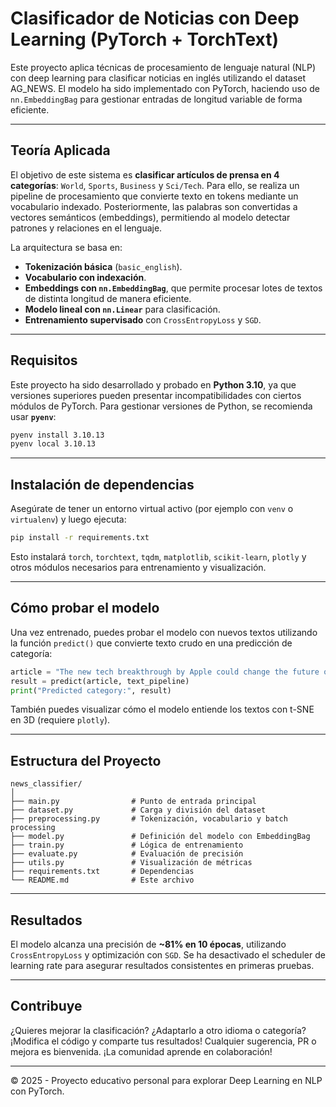 #  Clasificador de Noticias con Deep Learning (PyTorch + TorchText)

Este proyecto aplica técnicas de procesamiento de lenguaje natural (NLP) con deep learning para clasificar noticias en inglés utilizando el dataset AG_NEWS. El modelo ha sido implementado con PyTorch, haciendo uso de `nn.EmbeddingBag` para gestionar entradas de longitud variable de forma eficiente.

---

##  Teoría Aplicada

El objetivo de este sistema es **clasificar artículos de prensa en 4 categorías**: `World`, `Sports`, `Business` y `Sci/Tech`. Para ello, se realiza un pipeline de procesamiento que convierte texto en tokens mediante un vocabulario indexado. Posteriormente, las palabras son convertidas a vectores semánticos (embeddings), permitiendo al modelo detectar patrones y relaciones en el lenguaje.

La arquitectura se basa en:
- **Tokenización básica** (`basic_english`).
- **Vocabulario con indexación**.
- **Embeddings con `nn.EmbeddingBag`**, que permite procesar lotes de textos de distinta longitud de manera eficiente.
- **Modelo lineal con `nn.Linear`** para clasificación.
- **Entrenamiento supervisado** con `CrossEntropyLoss` y `SGD`.

---

##  Requisitos

Este proyecto ha sido desarrollado y probado en **Python 3.10**, ya que versiones superiores pueden presentar incompatibilidades con ciertos módulos de PyTorch. Para gestionar versiones de Python, se recomienda usar **`pyenv`**:

```bash
pyenv install 3.10.13
pyenv local 3.10.13
```

---

##  Instalación de dependencias

Asegúrate de tener un entorno virtual activo (por ejemplo con `venv` o `virtualenv`) y luego ejecuta:

```bash
pip install -r requirements.txt
```

Esto instalará `torch`, `torchtext`, `tqdm`, `matplotlib`, `scikit-learn`, `plotly` y otros módulos necesarios para entrenamiento y visualización.

---

##  Cómo probar el modelo

Una vez entrenado, puedes probar el modelo con nuevos textos utilizando la función `predict()` que convierte texto crudo en una predicción de categoría:

```python
article = "The new tech breakthrough by Apple could change the future of AI."
result = predict(article, text_pipeline)
print("Predicted category:", result)
```

También puedes visualizar cómo el modelo entiende los textos con t-SNE en 3D (requiere `plotly`).

---

##  Estructura del Proyecto

```
news_classifier/
│
├── main.py                # Punto de entrada principal
├── dataset.py             # Carga y división del dataset
├── preprocessing.py       # Tokenización, vocabulario y batch processing
├── model.py               # Definición del modelo con EmbeddingBag
├── train.py               # Lógica de entrenamiento
├── evaluate.py            # Evaluación de precisión
├── utils.py               # Visualización de métricas
├── requirements.txt       # Dependencias
└── README.md              # Este archivo
```

---

## Resultados

El modelo alcanza una precisión de **~81% en 10 épocas**, utilizando `CrossEntropyLoss` y optimización con `SGD`. Se ha desactivado el scheduler de learning rate para asegurar resultados consistentes en primeras pruebas.

---

##  Contribuye

¿Quieres mejorar la clasificación? ¿Adaptarlo a otro idioma o categoría? ¡Modifica el código y comparte tus resultados! Cualquier sugerencia, PR o mejora es bienvenida. ¡La comunidad aprende en colaboración!

---

© 2025 - Proyecto educativo personal para explorar Deep Learning en NLP con PyTorch.
